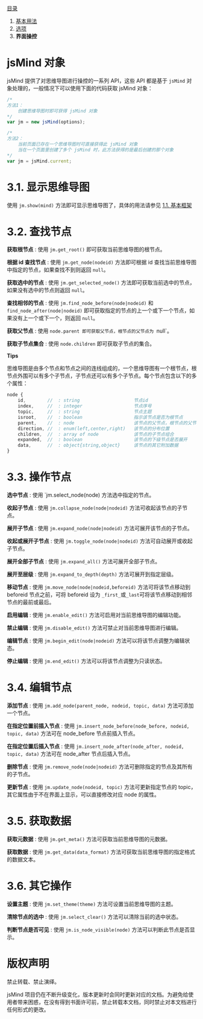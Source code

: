 [目录](index.md)

1. [基本用法](1.usage.md)
2. [选项](2.options.md)
3. **界面操控**


jsMind 对象
===
jsMind 提供了对思维导图进行操控的一系列 API，这些 API 都是基于 `jsMind` 对象处理的，一般情况下可以使用下面的代码获取 jsMind 对象：

```javascript
/*
方法1：
    创建思维导图时即可获得 jsMind 对象
*/
var jm = new jsMind(options);

/*
方法2：
    当前页面已存在一个思维导图时可直接获得此 jsMind 对象
    当在一个页面里创建了多个 jsMind 时，此方法获得的是最后创建的那个对象
*/
var jm = jsMind.current;
```

3.1. 显示思维导图
===
使用 `jm.show(mind)` 方法即可显示思维导图了，具体的用法请参见 [1.1. 基本框架](1.usage.md)

3.2. 查找节点
===
**获取根节点** : 使用 `jm.get_root()` 即可获取当前思维导图的根节点。

**根据 id 查找节点** : 使用 `jm.get_node(nodeid)` 方法即可根据 id 查找当前思维导图中指定的节点，如果查找不到则返回 `null`。

**获取选中的节点** : 使用 `jm.get_selected_node()` 方法即可获取当前选中的节点，如果没有选中的节点则返回 `null`。

**查找相邻的节点** : 使用 `jm.find_node_before(node|nodeid)` 和 `find_node_after(node|nodeid)` 即可获取指定的节点的上一个或下一个节点，如果没有上一个或下一个，则返回 `null`。

**获取父节点** : 使用 `node.parent 即可获取父节点，根节点的父节点为 `null`。

**获取子节点集合** : 使用 `node.children` 即可获取子节点的集合。

**Tips**

思维导图是由多个节点和节点之间的连线组成的，一个思维导图有一个根节点，根节点外围可以有多个子节点，子节点还可以有多个子节点。每个节点包含以下的多个属性：

```javascript
node {
    id,        //  : string                    节点id
    index,     //  : integer                   节点序号
    topic,     //  : string                    节点主题
    isroot,    //  : boolean                   指示该节点是否为根节点
    parent,    //  : node                      该节点的父节点，根节点的父节目为 null ，但请不要根据此属性判断该节点是否为根节点
    direction, //  : enum(left,center,right)   该节点的分布位置
    children,  //  : array of node             该节点的子节点组合
    expanded,  //  : boolean                   该节点的下级节点是否展开
    data,      //  : object{string,object}     该节点的其它附加数据
}
```

3.3. 操作节点
===
**选中节点** : 使用 `jm.select_node(node) 方法选中指定的节点。

**收起子节点** : 使用 `jm.collapse_node(node|nodeid)` 方法可收起该节点的子节点。

**展开子节点** : 使用 `jm.expand_node(node|nodeid)` 方法可展开该节点的子节点。

**收起或展开子节点** : 使用 `jm.toggle_node(node|nodeid)` 方法可自动展开或收起子节点。

**展开全部子节点** : 使用 `jm.expand_all()` 方法可展开全部子节点。

**展开至层级** : 使用 `jm.expand_to_depth(depth)` 方法可展开到指定层级。

**移动节点** : 使用 `jm.move_node(node|nodeid,beforeid)` 方法可将该节点移动到 beforeid 节点之前，可将 beforeid 设为 `_first_`或`_last`可将该节点移动到相邻节点的最前或最后。 

**启用编辑** : 使用 `jm.enable_edit()` 方法可启用对当前思维导图的编辑功能。

**禁止编辑** : 使用 `jm.disable_edit()` 方法可禁止对当前思维导图进行编辑。

**编辑节点** : 使用 `jm.begin_edit(node|nodeid)` 方法可以将该节点调整为编辑状态。

**停止编辑** : 使用 `jm.end_edit()` 方法可以将该节点调整为只读状态。

3.4. 编辑节点
===
**添加节点** : 使用 `jm.add_node(parent_node, nodeid, topic, data)` 方法可添加一个节点。

**在指定位置前插入节点** : 使用 `jm.insert_node_before(node_before, nodeid, topic, data)` 方法可在 node_before 节点前插入节点。

**在指定位置后插入节点** : 使用 `jm.insert_node_after(node_after, nodeid, topic, data)` 方法可在 node_after 节点后插入节点。

**删除节点** : 使用 `jm.remove_node(node|nodeid)` 方法可删除指定的节点及其所有的子节点。

**更新节点** : 使用 `jm.update_node(nodeid, topic)` 方法可更新指定节点的 topic，其它属性由于不在界面上显示，可以直接修改对应 node 的属性。

3.5. 获取数据
===
**获取元数据** : 使用 `jm.get_meta()` 方法可获取当前思维导图的元数据。

**获取数据** : 使用 `jm.get_data(data_format)` 方法可获取当前思维导图的指定格式的数据文本。

3.6. 其它操作
===
**设置主题** : 使用 `jm.set_theme(theme)` 方法可设置当前思维导图的主题。

**清除节点的选中** : 使用 `jm.select_clear()` 方法可以清除当前的选中状态。

**判断节点是否可见** : 使用 `jm.is_node_visible(node)` 方法可以判断此节点是否显示。


版权声明
===
禁止转载、禁止演绎。

jsMind 项目仍在不断升级变化，版本更新时会同时更新对应的文档。为避免给使用者带来困惑，在没有得到书面许可前，禁止转载本文档，同时禁止对本文档进行任何形式的更改。

